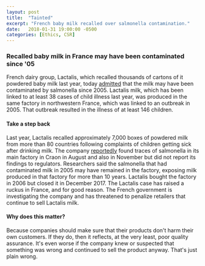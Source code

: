 ```yaml
---
layout: post
title:  "Tainted"
excerpt: "French baby milk recalled over salmonella contamination."
date:   2018-01-31 19:00:00 -0500
categories: [Ethics, CSR]
---
```


### Recalled baby milk in France may have been contaminated since '05

French dairy group, Lactalis, which recalled thousands of cartons of it powdered baby milk last year, today <a href="http://www.bbc.com/news/world-europe-42908706" target="_blank">admitted</a> that the milk may have been contaminated by salmonella since 2005. Lactalis milk, which has been linked to at least 38 cases of child illness last year, was produced in the same factory in northwestern France, which was linked to an outbreak in 2005. That outbreak resulted in the illness of at least 146 children.

#### Take a step back

Last year, Lactalis recalled approximately 7,000 boxes of powdered milk from more than 80 countries following complaints of children getting sick after drinking milk. The company <a href="https://www.nytimes.com/2018/02/01/business/france-baby-formula-lactalis.html?rref=collection%2Fsectioncollection%2Fbusiness&action=click&contentCollection=business&region=rank&module=package&version=highlights&contentPlacement=1&pgtype=sectionfront" target="_blank">reportedly</a> found traces of salmonella in its main factory in Craon in August and also in November but did not report its findings to regulators. Researchers said the salmonella that had contaminated milk in 2005 may have remained in the factory, exposing milk produced in that factory for more than 10 years. Lactalis bought the factory in 2006 but closed it in December 2017. The Lactalis case has raised a ruckus in France, and for good reason. The French government is investigating the company and has threatened to penalize retailers that continue to sell Lactalis milk.

#### Why does this matter?

Because companies should make sure that their products don't harm their own customers. If they do, then it reflects, at the very least, poor quality assurance. It's even worse if the company knew or suspected that something was wrong and continued to sell the product anyway. That's just plain wrong.
